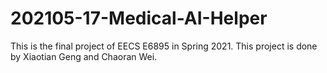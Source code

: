 # 202105-17-Medical-AI-Helper
This is the final project of EECS E6895 in Spring 2021. This project is done by Xiaotian Geng and Chaoran Wei.
